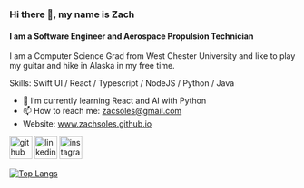 ### Hi there 👋, my name is Zach
#### I am a Software Engineer and Aerospace Propulsion Technician

I am a Computer Science Grad from West Chester University and like to play my guitar and hike in Alaska in my free time.

Skills: Swift UI / React / Typescript / NodeJS / Python / Java

- 🌱 I’m currently learning React and AI with Python 
- 📫 How to reach me: zacsoles@gmail.com 
- Website: www.zachsoles.github.io


[<img src='https://cdn.jsdelivr.net/npm/simple-icons@3.0.1/icons/github.svg' alt='github' height='40'>](https://github.com/ZachSoles)  [<img src='https://cdn.jsdelivr.net/npm/simple-icons@3.0.1/icons/linkedin.svg' alt='linkedin' height='40'>](https://www.linkedin.com/in/zachery-soles-9b00a212a/)  [<img src='https://cdn.jsdelivr.net/npm/simple-icons@3.0.1/icons/instagram.svg' alt='instagram' height='40'>](https://www.instagram.com/zach__soles/)  

[![Top Langs](https://github-readme-stats.vercel.app/api/top-langs/?username=ZachSoles)](https://github.com/anuraghazra/github-readme-stats)


